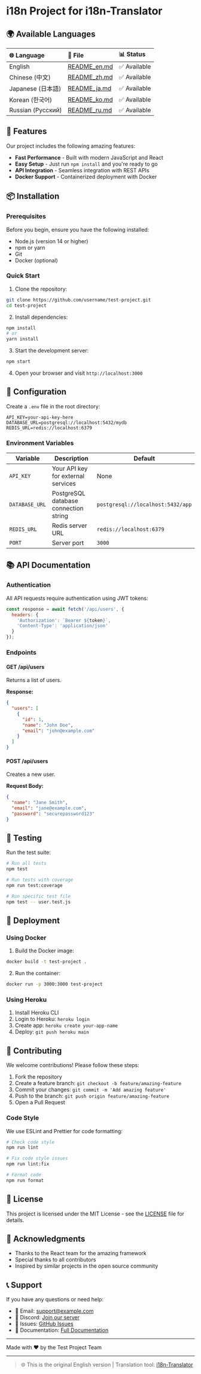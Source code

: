 # i18n Project for i18n-Translator

## 🌍 Available Languages

| 🌐 Language | 📄 File | 📊 Status |
|:-----------|:--------|:----------|
| English | [README_en.md](./README_en.md) | ✅ Available |
| Chinese (中文) | [README_zh.md](./README_zh.md) | ✅ Available |
| Japanese (日本語) | [README_ja.md](./README_ja.md) | ✅ Available |
| Korean (한국어) | [README_ko.md](./README_ko.md) | ✅ Available |
| Russian (Русский) | [README_ru.md](./README_ru.md) | ✅ Available |

## 🚀 Features

Our project includes the following amazing features:

- **Fast Performance** - Built with modern JavaScript and React
- **Easy Setup** - Just run `npm install` and you're ready to go
- **API Integration** - Seamless integration with REST APIs
- **Docker Support** - Containerized deployment with Docker

## 📦 Installation

### Prerequisites

Before you begin, ensure you have the following installed:

- Node.js (version 14 or higher)
- npm or yarn
- Git
- Docker (optional)

### Quick Start

1. Clone the repository:
```bash
git clone https://github.com/username/test-project.git
cd test-project
```

2. Install dependencies:
```bash
npm install
# or
yarn install
```

3. Start the development server:
```bash
npm start
```

4. Open your browser and visit `http://localhost:3000`

## 🔧 Configuration

Create a `.env` file in the root directory:

```env
API_KEY=your-api-key-here
DATABASE_URL=postgresql://localhost:5432/mydb
REDIS_URL=redis://localhost:6379
```

### Environment Variables

| Variable | Description | Default |
|----------|-------------|---------|
| `API_KEY` | Your API key for external services | None |
| `DATABASE_URL` | PostgreSQL database connection string | `postgresql://localhost:5432/app` |
| `REDIS_URL` | Redis server URL | `redis://localhost:6379` |
| `PORT` | Server port | `3000` |

## 📚 API Documentation

### Authentication

All API requests require authentication using JWT tokens:

```javascript
const response = await fetch('/api/users', {
  headers: {
    'Authorization': `Bearer ${token}`,
    'Content-Type': 'application/json'
  }
});
```

### Endpoints

#### GET /api/users

Returns a list of users.

**Response:**
```json
{
  "users": [
    {
      "id": 1,
      "name": "John Doe",
      "email": "john@example.com"
    }
  ]
}
```

#### POST /api/users

Creates a new user.

**Request Body:**
```json
{
  "name": "Jane Smith",
  "email": "jane@example.com",
  "password": "securepassword123"
}
```

## 🧪 Testing

Run the test suite:

```bash
# Run all tests
npm test

# Run tests with coverage
npm run test:coverage

# Run specific test file
npm test -- user.test.js
```

## 🚀 Deployment

### Using Docker

1. Build the Docker image:
```bash
docker build -t test-project .
```

2. Run the container:
```bash
docker run -p 3000:3000 test-project
```

### Using Heroku

1. Install Heroku CLI
2. Login to Heroku: `heroku login`
3. Create app: `heroku create your-app-name`
4. Deploy: `git push heroku main`

## 🤝 Contributing

We welcome contributions! Please follow these steps:

1. Fork the repository
2. Create a feature branch: `git checkout -b feature/amazing-feature`
3. Commit your changes: `git commit -m 'Add amazing feature'`
4. Push to the branch: `git push origin feature/amazing-feature`
5. Open a Pull Request

### Code Style

We use ESLint and Prettier for code formatting:

```bash
# Check code style
npm run lint

# Fix code style issues
npm run lint:fix

# Format code
npm run format
```

## 📄 License

This project is licensed under the MIT License - see the [LICENSE](LICENSE) file for details.

## 🙏 Acknowledgments

- Thanks to the React team for the amazing framework
- Special thanks to all contributors
- Inspired by similar projects in the open source community

## 📞 Support

If you have any questions or need help:

- 📧 Email: support@example.com
- 💬 Discord: [Join our server](https://discord.gg/example)
- 🐛 Issues: [GitHub Issues](https://github.com/username/test-project/issues)
- 📖 Documentation: [Full Documentation](https://docs.example.com)

---

Made with ❤️ by the Test Project Team


---
> 🌐 This is the original English version | Translation tool: [i18n-Translator](https://github.com/1038lab/i18n-Translator)

<!-- ORIGINAL ENGLISH VERSION -->